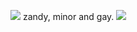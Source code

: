  ![](https://media.discordapp.net/attachments/1294372635672842262/1294373772156997693/Sin_titulo.png?ex=670ac703&is=67097583&hm=6af4acd6e2860aeee8edd3386389651ebebc35430f7eb170a56d044fe5d0bd35&=&format=webp&quality=lossless&width=422&height=422)
  zandy, minor and gay. ![](https://media.discordapp.net/attachments/1294372635672842262/1294374114751942697/tumblr_8ffb54662a8071b922169f509a38ef81_e35a3125_75.gif?ex=670ac755&is=670975d5&hm=38535be293f9b437e7c71058d213d915f4cc825fd7079662dfb0b5712ada1269&=&width=17&height=17)
